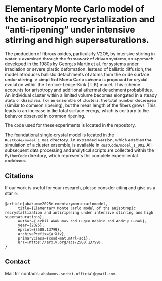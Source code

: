# Elementary Monte Carlo model of the anisotropic recrystallization and “anti-ripening” under intensive stirring and high supersaturations.
The production of fibrous oxides, particularly V2O5, by intensive stirring in water is examined through the framework of driven systems, an approach developed in the 1980s by Georges Martin et al. for systems under irradiation or severe plastic deformation. Instead of ballistic diffusion, the model introduces ballistic detachments of atoms from the oxide surface under stirring. A simplified Monte Carlo scheme is proposed for crystal evolution within the Terrace-Ledge-Kink (TLK) model. This scheme accounts for anisotropy and additional athermal detachment probabilities. An individual cluster within a limited volume becomes elongated in a steady state or dissolves. For an ensemble of clusters, the total number decreases (similar to common ripening), but the mean length of the fibers grows. This leads to an increase in the total surface energy, which is contrary to the behavior observed in common ripening.

The code used for these experiments is located in the repository.

The foundational single-crystal model is located in the `RustCode/model_1_001` directory. An expanded version, which enables the simulation of a cluster ensemble, is available in `RustCode/model_1_002`. All subsequent data processing and analytical scripts are collected within the `PythonCode` directory, which represents the complete experimental codebase.

## Citations
If our work is useful for your research, please consider citing and give us a star ⭐:
```
@article{abakumov2025elementarymontecarlomodel,
      title={Elementary Monte Carlo model of the anisotropic recrystallization and antiripening under intensive stirring and high supersaturations}, 
      author={Serhii Abakumov and Eugen Rabkin and Andriy Gusak},
      year={2025},
      eprint={2508.13799},
      archivePrefix={arXiv},
      primaryClass={cond-mat.mtrl-sci},
      url={https://arxiv.org/abs/2508.13799}, 
}
```

## Contact
Mail for contacts: `abakumov.serhii.official@gmail.com`.